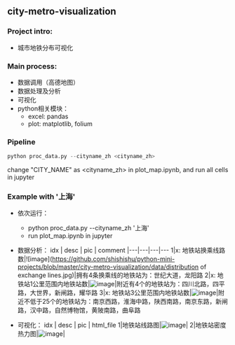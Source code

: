 ## city-metro-visualization

### Project intro:
- 城市地铁分布可视化

### Main process:
- 数据调用（高德地图）
- 数据处理及分析
- 可视化
- python相关模块：
    - excel: pandas
    - plot: matplotlib, folium

### Pipeline
```python
python proc_data.py --cityname_zh <cityname_zh>
```
change "CITY_NAME" as <cityname_zh> in plot_map.ipynb, and run all cells in jupyter

### Example with '上海'
- 依次运行：
    - python proc_data.py --cityname_zh '上海'
    - run plot_map.ipynb in jupyter

- 数据分析：
idx | desc | pic | comment
|---|---|---|---
1|x: 地铁站换乘线路数|![image](https://github.com/shishishu/python-mini-projects/blob/master/city-metro-visualization/data/distribution of exchange lines.jpg)|拥有4条换乘线的地铁站为：世纪大道，龙阳路
2|x: 地铁站1公里范围内地铁站数|![image]()|附近有4个的地铁站为：四川北路，四平路，大世界，新闸路，耀华路
3|x: 地铁站3公里范围内地铁站数|![image]()|附近不低于25个的地铁站为：南京西路，淮海中路，陕西南路，南京东路，新闸路，汉中路，自然博物馆，黄陂南路，曲阜路

- 可视化：
idx | desc | pic | html_file
1|地铁站线路图|![image]()|[]()
2|地铁站密度热力图|![image]()|[]()
